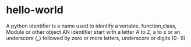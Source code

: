 # hello-world
A python identifier is a name used to identify a veriable, function,class, Module or other object
AN identifier start with a letter A to Z, a to z or an underscore (_) followed by zero or more letters, underscore or digits (0- 9)
